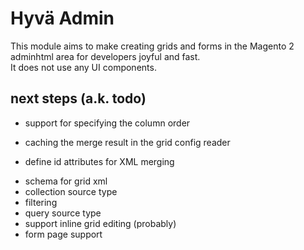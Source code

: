 # Hyvä Admin

This module aims to make creating grids and forms in the Magento 2 adminhtml area for developers joyful and fast.  
It does not use any UI components.


## next steps (a.k. todo)

- support for specifying the column order
* caching the merge result in the grid config reader
- define id attributes for XML merging
* schema for grid xml
* collection source type
* filtering
* query source type
* support inline grid editing (probably)
* form page support

